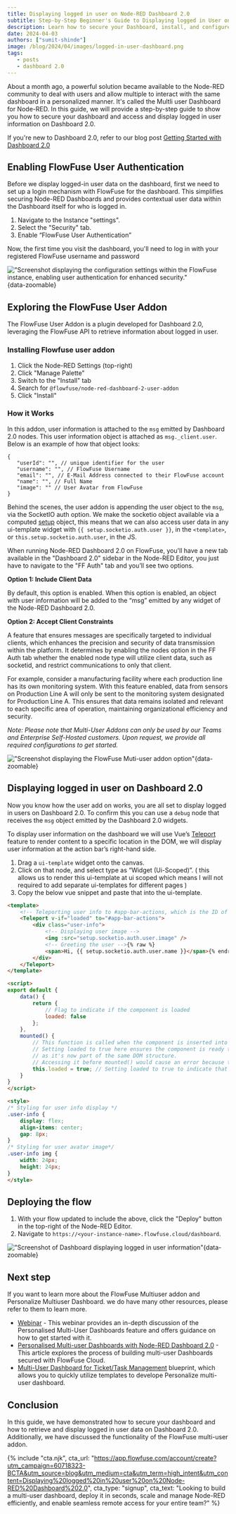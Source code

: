 ```yaml
---
title: Displaying logged in user on Node-RED Dashboard 2.0
subtitle: Step-by-Step Beginner's Guide to Displaying logged in User on Node-RED Dashboard 2.0
description: Learn how to secure your Dashboard, install, and configure the FlowFuse Multi-user addon, and display logged-in users on Node-RED Dashboard 2.0. Additionally, delve deeper into understanding how the FlowFuse Multi-user addon functions.
date: 2024-04-03
authors: ["sumit-shinde"]
image: /blog/2024/04/images/logged-in-user-dashboard.png
tags:
   - posts
   - dashboard 2.0
---
```


About a month ago, a powerful solution became available to the Node-RED community to deal with users and allow multiple to interact with the same dashboard in a personalized manner. It's called the  Multli user Dashboard for Node-RED. In this guide, we will provide a step-by-step guide to show you how to secure your dashboard and access and display logged in user information on Dashboard 2.0.

<!--more-->

If you're new to Dashboard 2.0, refer to our blog post [Getting Started with Dashboard 2.0](/blog/2024/03/dashboard-getting-started/)

## Enabling FlowFuse User Authentication

Before we display logged-in user data on the dashboard, first we need to set up a login mechanism with FlowFuse for the dashboard. This simplifies securing Node-RED Dashboards and provides contextual user data within the Dashboard itself for who is logged in.

1. Navigate to the Instance "settings".
2. Select the "Security" tab.
3. Enable “FlowFuse User Authentication”

Now, the first time you visit the dashboard, you'll need to log in with your registered FlowFuse username and password

!["Screenshot displaying the configuration settings within the FlowFuse instance, enabling user authentication for enhanced security."](./images/displaying-logged-in-user-flowfuse-instance-setting.png "Screenshot displaying the configuration settings within the FlowFuse instance, enabling user authentication for enhanced security."){data-zoomable}

## Exploring the FlowFuse User Addon

The FlowFuse User Addon is a plugin developed for Dashboard 2.0, leveraging the FlowFuse API to retrieve information about logged in user. 

### Installing Flowfuse user addon

1. Click the Node-RED Settings (top-right)
2. Click "Manage Palette"
3. Switch to the "Install" tab
4. Search for `@flowfuse/node-red-dashboard-2-user-addon`
5. Click "Install"

### How it Works

In this addon, user information is attached to the `msg` emitted by Dashboard 2.0 nodes. This user information object is attached as `msg._client.user`. Below is an example of how that object looks:

```
{
   "userId": "", // unique identifier for the user
   "username": "", // FlowFuse Username
   "email": "", // E-Mail Address connected to their FlowFuse account
   "name": "", // Full Name
   "image": "" // User Avatar from FlowFuse
}
```

Behind the scenes, the user addon is appending the user object to the `msg`, via the SocketIO auth option. We make the socketio object available via a computed [setup](https://dashboard.flowfuse.com/contributing/guides/state-management.html#setup-store) object, this means that we can also access user data in any ui-template widget with `{{ setup.socketio.auth.user }}`, in the `<template>`, or `this.setup.socketio.auth.user`, in the JS.

When running Node-RED Dashboard 2.0 on FlowFuse, you'll have a new tab available in the "Dashboard 2.0" sidebar in the Node-RED Editor, you just have to navigate to the "FF Auth" tab and you’ll see two options.

**Option 1: Include Client Data**

By default, this option is enabled. When this option is enabled, an object with user information will be added to the “msg” emitted by any widget of the Node-RED Dashboard 2.0.

**Option 2: Accept Client Constraints**

A feature that ensures messages are specifically targeted to individual clients, which enhances the precision and security of data transmission within the platform. It determines by enabling the nodes option in the FF Auth tab whether the enabled node type will utilize client data, such as socketid, and restrict communications to only that client.

For example, consider a manufacturing facility where each production line has its own monitoring system. With this feature enabled, data from sensors on Production Line A will only be sent to the monitoring system designated for Production Line A. This ensures that data remains isolated and relevant to each specific area of operation, maintaining organizational efficiency and security.

*Note: Please note that Multi-User Addons can only be used by our Teams and Enterprise Self-Hosted customers. Upon request, we provide all required configurations to get started.*

!["Screenshot displaying the FlowFuse Muti-user addon option"](./images/displaying-logged-in-user-ff-auth-tab.png "Screenshot displaying the FlowFuse Muti-user addon option"){data-zoomable}

## Displaying logged in user on Dashboard 2.0

Now you know how the user add on works, you are all set to display logged in users on Dashboard 2.0. To confirm this you can use a `debug` node that receives the `msg` object emitted by the Dashboard 2.0 widgets.

To display user information on the dashboard we will use Vue’s [Teleport](https://dashboard.flowfuse.com/nodes/widgets/ui-template.html#teleports) feature to render content to a specific location in the DOM, we will display user information at the action bar’s right-hand side.

1. Drag a `ui-template` widget onto the canvas.
2. Click on that node, and select type as “Widget (Ui-Scoped)”. ( this allows us to render this ui-template at ui scoped which means I will not required to add separate ui-templates for different pages )
3. Copy the below vue snippet and paste that into the ui-template.

```html
<template>
    <!-- Teleporting user info to #app-bar-actions, which is the ID of the action bars' right corners area -->
    <Teleport v-if="loaded" to="#app-bar-actions">
        <div class="user-info">
            <!-- Displaying user image -->
            <img :src="setup.socketio.auth.user.image" />
            <!-- Greeting the user -->{% raw %}
            <span>Hi, {{ setup.socketio.auth.user.name }}</span>{% endraw %}
        </div>
    </Teleport>
</template>

<script>
export default {
    data() {
        return {
            // Flag to indicate if the component is loaded
            loaded: false
        };
    },
    mounted() {
        // This function is called when the component is inserted into the DOM.
        // Setting loaded to true here ensures the component is ready to access #app-bar-actions,
        // as it's now part of the same DOM structure.
        // Accessing it before mounted() would cause an error because the component wouldn't be initialized in the DOM yet.
        this.loaded = true; // Setting loaded to true to indicate that the component has been mounted successfully
    }
}
</script>

<style>
/* Styling for user info display */
.user-info {
    display: flex;
    align-items: center;
    gap: 8px;
}
/* Styling for user avatar image*/
.user-info img {
    width: 24px;
    height: 24px;
}
</style>
```

## Deploying the flow 

1. With your flow updated to include the above, click the "Deploy" button in the top-right of the Node-RED Editor.
2. Navigate to `https://<your-instance-name>.flowfuse.cloud/dashboard`.

!["Screenshot of Dashboard displaying logged in user information"](./images/displaying-logged-in-user-dashboard-view.png "Screenshot of Dashboard displaying logged in user information"){data-zoomable}

## Next step

If you want to learn more about the FlowFuse Multiuser addon and Personalize Multiuser Dashboard. we do have many other resources, please refer to them to learn more.

- [Webinar](/webinars/2024/node-red-dashboard-multi-user/) - This webinar provides an in-depth discussion of the Personalised Multi-User Dashboards feature and offers guidance on how to get started with it.
- [Personalised Multi-user Dashboards with Node-RED Dashboard 2.0](/blog/2024/01/dashboard-2-multi-user/) - This article explores the process of building multi-user Dashboards secured with FlowFuse Cloud.
- [Multi-User Dashboard for Ticket/Task Management](/blueprints/flowfuse-dashboard/multi-user-dashboard/) blueprint, which allows you to quickly utilize templates to develope Personalize multi-user dashboard.

## Conclusion 

In this guide, we have demonstrated how to secure your dashboard and how to retrieve and display logged in user data on Dashboard 2.0. Additionally, we have discussed the functionality of the FlowFuse multi-user addon.

{% include "cta.njk", cta_url: "https://app.flowfuse.com/account/create?utm_campaign=60718323-BCTA&utm_source=blog&utm_medium=cta&utm_term=high_intent&utm_content=Displaying%20logged%20in%20user%20on%20Node-RED%20Dashboard%202.0", cta_type: "signup", cta_text: "Looking to build a multi-user dashboard, deploy it in seconds, scale and manage Node-RED efficiently, and enable seamless remote access for your entire team?" %}
